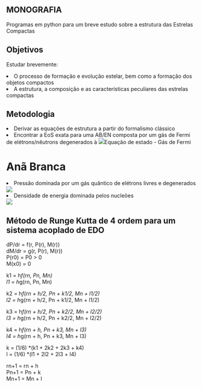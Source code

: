 ## MONOGRAFIA 
Programas em python para um breve estudo sobre a estrutura das Estrelas Compactas


## Objetivos
Estudar brevemente:
<li> O processo de formação e evolução estelar, bem como a formação dos objetos compactos </li>
<li> A estrutura, a composição e as características peculiares das estrelas compactas </li>


## Metodologia
<li> Derivar as equações de estrutura a partir do formalismo clássico</li>
<li> Encontrar a EoS exata para uma AB/EN composta por um gás de Fermi de elétrons/nêutrons degenerados  à <img src="https://render.githubusercontent.com/render/math?math=T = 0> K</li>
<li> Derivar as EoS's politrópicas a partir dos limites não-relativístico e ultra-relativístico da EoS exata.</li>
<li> Derivar EoS politrópica para regime qualquer de velocidades</li>
<li> Implementar uma rotina do método de Runge Kutta de 4ª ordem em Python3 para resolver as equações de estrutura numericamente a partir do formalismo clássico e a partir das equações TOV, bem como para solução numérica das EoS's</li>


## Equação de estado - Gás de Fermi
<h1>Anã Branca</h1>
<li>Pressão dominada por um gás quântico de elétrons livres e degenerados</li>
<img src="https://render.githubusercontent.com/render/math?math=p(k_F) = \frac{\epsilon_0}{24}\Big[(2x^3 - 3x)\sqrt{(1 + x^2)} + 3senh^{-1}(x)\Big]">
<li>Densidade de energia dominada pelos nucleões</li>
<img src="https://render.githubusercontent.com/render/math?math=\epsilon(k)_{N} = x^3\frac{m_e^3m_{N}c^5}{3\pi^2\hbar^3}\Big(\frac {A}{Z}\Big)">







## Método de Runge Kutta de 4 ordem para um sistema acoplado de EDO 

dP/dr = f(r, P(r), M(r)) <br/>
dM/dr = g(r, P(r), M(r)) <br/>
P(r0) = P0 > 0 <br/>
M(x0) = 0 <br/>

k1 = h*f(rn, Pn, Mn) <br/>
l1 = h*g(rn, Pn, Mn) <br/>

k2 = h*f(rn + h/2, Pn + k1/2, Mn + l1/2) <br/>
l2 = h*g(rn + h/2, Pn + k1/2, Mn + l1/2) <br/>

k3 = h*f(rn + h/2, Pn + k2/2, Mn + l2/2) <br/>
l3 = h*g(rn + h/2, Pn + k2/2, Mn + l2/2) <br/>

k4 = h*f(rn + h, Pn + k3, Mn + l3) <br/>
l4 = h*g(rn + h, Pn + k3, Mn + l3) <br/>

k = (1/6) *(k1 + 2k2 + 2k3 + k4) <br/>
l = (1/6) *(l1 + 2l2 + 2l3 + l4) <br/>

rn+1 = rn + h <br/>
Pn+1 = Pn + k <br/>
Mn+1 = Mn + l <br/>
<br/><br/>
